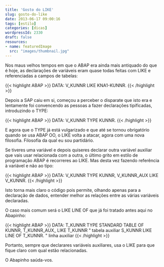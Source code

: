 ```yaml
---
title: 'Gosto do LIKE'
slug: gosto-do-like
date: 2013-06-17 09:00:16
tags: [estilo]
categories: [dicas]
wordpressId: 2330
draft: false
resources:
- name: featuredImage
  src: "images/thumbnail.jpg"
---
```

Nos maus velhos tempos em que o ABAP era ainda mais antiquado do que é hoje, as declarações de variáveis eram quase todas feitas com LIKE e referenciadas a campos de tabelas:


{{< highlight ABAP >}}
DATA: V_KUNNR LIKE KNA1-KUNNR.
{{< /highlight >}}

<!--more-->

Depois a SAP caiu em si, começou a perceber o disparate que isto era e lentamente foi convencendo as pessoas a fazer declarações tipificadas, introduzindo o TYPE:


{{< highlight ABAP >}}
DATA: V_KUNNR TYPE KUNNR.
{{< /highlight >}}

E agora que o TYPE já está vulgarizado e que até se tornou obrigatório quando se usa ABAP OO, o LIKE volta a atacar, agora com uma nova filosofia. Filosofia da qual eu sou partidário.

Se tiveres uma variável e depois quiseres declarar outra variável auxiliar que vais usar relacionada com a outra, o último grito em estilo de programação ABAP é recorreres ao LIKE. Mas desta vez fazendo referência à variável e não ao tipo:


{{< highlight ABAP >}}
DATA: V_KUNNR TYPE KUNNR,
      V_KUNNR_AUX LIKE V_KUNNR.
{{< /highlight >}}

Isto torna mais claro o código pois permite, olhando apenas para a declaração de dados, entender melhor as relações entre as várias variáveis declaradas.

O caso mais comum será o LIKE LINE OF que já foi tratado antes aqui no Abapinho:


{{< highlight ABAP >}}
DATA: T_KUNNR TYPE STANDARD TABLE OF KUNNR,
      T_KUNNR_AUX_ LIKE T_KUNNR               " tabela auxiliar
      S_KUNNR LIKE LINE OF T_KUNNR.           " linha auxiliar
{{< /highlight >}}

Portanto, sempre que declarares variáveis auxiliares, usa o LIKE para que fique claro com qual estão relacionadas.

O Abapinho saúda-vos.
